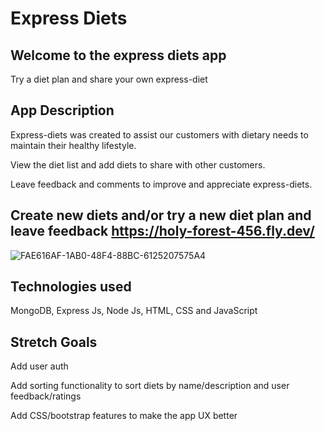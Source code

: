 # Express Diets
## Welcome to the express diets app

Try a diet plan and share your own express-diet 

## App Description

Express-diets was created to assist our customers with dietary needs to maintain their healthy lifestyle.

View the diet list and add diets to share with other customers.

Leave feedback and comments to improve and appreciate express-diets.



## Create new diets and/or try a new diet plan and leave feedback https://holy-forest-456.fly.dev/  

![FAE616AF-1AB0-48F4-88BC-6125207575A4](https://github.com/abulfs89/express-diets/assets/132204123/081a7eb5-7527-4af4-ae44-44afe42b234c)


## Technologies used
MongoDB, Express Js, Node Js, HTML, CSS and JavaScript

## Stretch Goals
Add user auth 

Add sorting functionality to sort diets by name/description and user feedback/ratings

Add CSS/bootstrap features to make the app UX better
